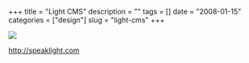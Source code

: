 +++
title = "Light CMS"
description = ""
tags = []
date = "2008-01-15"
categories = ["design"]
slug = "light-cms"
+++


 

  <div id="screens-thumbs" class="clearfix">
    <div class="txt-center" id="design-submission"><a href="http://speaklight.com/"><img id='bluga-thumbnail-1132' class='bluga-thumbnail large' src='/media/bluga/
wt47f282190be9a_0.jpg'/></a></div>  
  </div>   
<p><a href="http://speaklight.com/">http://speaklight.com</a></p>




